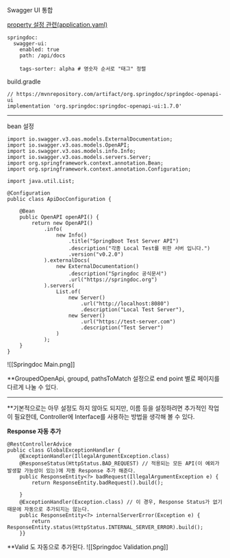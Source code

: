 
Swagger UI 통합


[property 설정 관련(application.yaml)](https://springdoc.org/#properties)
```
springdoc:  
  swagger-ui:  
    enabled: true  
    path: /api/docs  
  
    tags-sorter: alpha # 영숫자 순서로 "태그" 정렬
```



build.gradle
```
// https://mvnrepository.com/artifact/org.springdoc/springdoc-openapi-ui  
implementation 'org.springdoc:springdoc-openapi-ui:1.7.0'
```

---

bean 설정
```
import io.swagger.v3.oas.models.ExternalDocumentation;  
import io.swagger.v3.oas.models.OpenAPI;  
import io.swagger.v3.oas.models.info.Info;  
import io.swagger.v3.oas.models.servers.Server;  
import org.springframework.context.annotation.Bean;  
import org.springframework.context.annotation.Configuration;  
  
import java.util.List;  
  
@Configuration  
public class ApiDocConfiguration {  
  
    @Bean  
    public OpenAPI openAPI() {  
        return new OpenAPI()  
            .info(  
                new Info()  
                    .title("SpringBoot Test Server API")  
                    .description("각종 Local Test를 위한 서버 입니다.")  
                    .version("v0.2.0")  
            ).externalDocs(  
                new ExternalDocumentation()  
                    .description("Springdoc 공식문서")  
                    .url("https://springdoc.org")  
            ).servers(  
                List.of(  
                    new Server()  
                        .url("http://localhost:8080")  
                        .description("Local Test Server"),  
                    new Server()  
                        .url("https://test-server.com")  
                        .description("Test Server")  
                )            
            );    
	}
}
```

![[Springdoc Main.png]]

**GroupedOpenApi, groupd, pathsToMatch 설정으로 end point 별로 페이지를 다르게 나눌 수 있다.


---

**기본적으로는 아무 설정도 하지 않아도 되지만, 이름 등을 설정하려면 추가적인 작업이 필요한데, Controller에 Interface를 사용하는 방법을 생각해 볼 수 있다.

**Response 자동 추가**
```
@RestControllerAdvice  
public class GlobalExceptionHandler {  
    @ExceptionHandler(IllegalArgumentException.class)  
    @ResponseStatus(HttpStatus.BAD_REQUEST) // 적용되는 모든 API(이 예외가 발생할 가능성이 있는)에 자동 Response 추가 해준다.
    public ResponseEntity<?> badRequest(IllegalArgumentException e) {  
        return ResponseEntity.badRequest().build();  
        
    }  
    @ExceptionHandler(Exception.class) // 이 경우, Response Status가 없기 때문에 자동으로 추가되지는 않는다.
    public ResponseEntity<?> internalServerError(Exception e) {  
        return ResponseEntity.status(HttpStatus.INTERNAL_SERVER_ERROR).build();  
    }}
```


**Valid 도 자동으로 추가된다.
![[Springdoc Validation.png]]


